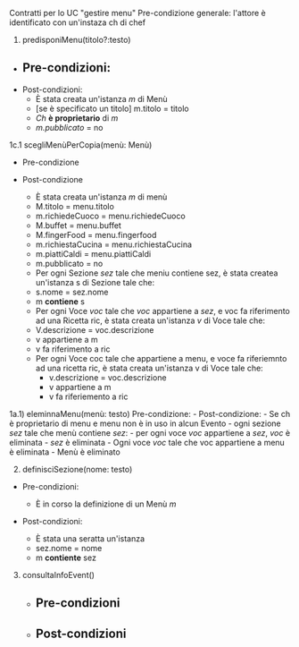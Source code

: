 Contratti per lo UC "gestire menu" 
Pre-condizione generale: l'attore è identificato con un'instaza ch di chef 

1) predisponiMenu(titolo?:testo)
  - Pre-condizioni:
    - 
  - Post-condizioni:
    - È stata creata un'istanza _m_ di Menù 
    - [se è specificato un titolo] m.titolo = titolo 
    - _Ch_ **è proprietario** di _m_
    - _m.pubblicato_ = no

1c.1 scegliMenùPerCopia(menù: Menù)
  - Pre-condizione
    
  - Post-condizione
    - È stata creata un'istanza _m_ di menù 
    - M.titolo = menu.titolo
    - m.richiedeCuoco = menu.richiedeCuoco
    - M.buffet = menu.buffet
    - M.fingerFood = menu.fingerfood
    - m.richiestaCucina = menu.richiestaCucina
    - m.piattiCaldi = menu.piattiCaldi
    - m.pubblicato = no
    - Per ogni Sezione _sez_ tale che meniu contiene sez, è stata createa un'istanza s di Sezione tale che:
     - s.nome = sez.nome
     - m **contiene** s 
     - Per ogni Voce _voc_ tale che _voc_ appartiene a _sez_, e voc fa riferimento ad una Ricetta ric, è stata creata un'istanza _v_ di Voce tale che:
     - V.descrizione = voc.descrizione
     - v appartiene a m
     - v fa riferimento a ric
      - Per ogni Voce coc tale che appartiene a menu, e voce fa riferiemnto ad una ricetta ric, è stata creata un'istanza v di Voce tale che: 
        - v.descrizione = voc.descrizione
         - v appartiene a m 
         - v fa riferiemento a ric

  1a.1) eleminnaMenu(menù: testo)
    Pre-condizione: 
      - 
    Post-condizione: 
      - Se ch è proprietario di menu e menu non è in uso in alcun Evento
        - ogni sezione _sez_ tale che menù contiene _sez_:
          - per ogni voce _voc_ appartiene a _sez_, _voc_ è eliminata
          - _sez_ è eliminata
        - Ogni voce _voc_ tale che voc appartiene a menu è eliminata
        - Menù è eliminato 
    
2) definisciSezione(nome: testo)
  - Pre-condizioni:
    - È in corso la definizione di un Menù _m_

  - Post-condizioni:
    - È stata una seratta un'istanza 
    - sez.nome = nome
    - m **contiente** sez 

3) consultaInfoEvent()
    - Pre-condizioni 
      -  
    - Post-condizioni
      - 